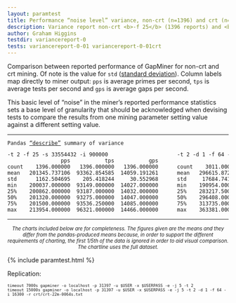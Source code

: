 ```yaml
---
layout: paramtest 
title: Performance “noise level” variance, non-crt (n=1396) and crt (n=3011)
description: Variance report non-crt <b>-f 25</b> (1396 reports) and <b>-f 64 crt-22m-64s</b> (3011 reports)
author: Graham Higgins
testdir: variancereport-0
tests: variancereport-0-01 variancereport-0-01crt 
---
```


<div class="ui raised padded container segment">
  <p>Comparison between reported performance of GapMiner for non-crt and crt mining. Of note is the value for <code>std</code> (<a href="https://pandas.pydata.org/pandas-docs/stable/reference/api/pandas.DataFrame.std.html#pandas.DataFrame.std" target="_blank">standard deviation</a>). Column labels map directly to miner output: <code>pps</code> is average primes per second, <code>tps</code> is average tests per second and <code>gps</code> is average gaps per second.</p>
  <a href="pandasvariancetest"></a>
  <p>This basic level of “noise” in the miner’s reported performance statistics sets a base level of granularity that should be acknowledged when devising tests to compare the results from one mining parameter setting value against a different setting value.</p>
  <a href="pandasvariancetest"></a>
  <div style="font-family: monospace; font-size:85%">
    <hr>
    <p>Pandas <a href="https://pandas.pydata.org/pandas-docs/stable/reference/api/pandas.DataFrame.describe.html" target="_blank">“describe”</a> summary of variance</p>
    <pre class="nohighlight">
-t 2 -f 25 -s 33554432 -i 900000                      -t 2 -d 1 -f 64 -i 16300 -r crt-22m-64s
                 pps           tps           gps                       pps           tps          gps          glst
count    1396.000000   1396.000000   1396.000000      count    3011.000000  3.011000e+03  3011.000000   3011.000000
mean   201345.737106  93362.854585  14059.191261      mean   296615.872800  2.209359e+08  4175.967453  11873.141481
std      1162.504695    205.418244     30.552968      std     17684.741105  1.273910e+08     8.655627   8514.218057
min    200037.000000  93149.000000  14027.000000      min    190954.000000  1.833550e+05  4167.000000      0.000000
25%    200862.000000  93187.000000  14032.000000      25%    283217.500000  1.108248e+08  4173.000000   4577.000000
50%    201320.000000  93275.000000  14047.000000      50%    296408.000000  2.208485e+08  4174.000000  10506.000000
75%    201500.000000  93536.250000  14085.000000      75%    313735.000000  3.309344e+08  4178.000000  17734.000000
max    213954.000000  96321.000000  14466.000000      max    363381.000000  4.416700e+08  4446.000000  38080.000000</pre>
  </div>
  <hr>
  <p style="font-size: 80%; text-align:center"><em>The charts included below are for completeness. The figures given are the means and they differ from the pandas-produced means because, in order to support the different requirements of charting, the first 1/5th of the data is ignored in order to aid visual comparison. The chartline uses the full dataset.</em></p>
</div>


{% include paramtest.html %}

<div class="ui raised padded container segment">
  <p>Replication: 
  <pre style="font-size:75%"><code class="bash">timeout 7000s gapminer -o localhost -p 31397 -u $USER -x $USERPASS -e -j 5 -t 2
timeout 15000s gapminer -o localhost -p 31397 -u $USER -x $USERPASS -e -j 5 -t 2 -d 1 -f 64 -i 16300 -r crt/crt-22m-0064s.txt</code></pre>
</p>
</div>

